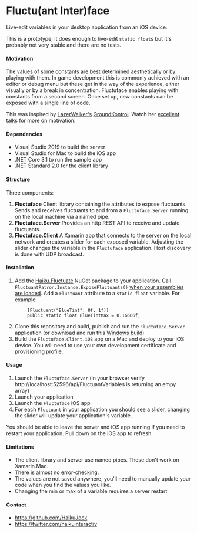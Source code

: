 # Fluctu(ant Inter)face
Live-edit variables in your desktop application from an iOS device.

This is a prototype; it does enough to live-edit `static float`s but it's probably not very stable and there are no tests.

#### Motivation
The values of some constants are best determined aesthetically or by playing with them. In game development this is commonly achieved with an editor or debug menu but these get in the way of the experience, either visually or by a break in concentration. Fluctuface enables playing with constants from a second screen. Once set up, new constants can be exposed with a single line of code.

This was inspired by [LazerWalker's]("https://twitter.com/lazerwalker") [GroundKontrol]("https://github.com/lazerwalker/GroundKontrol"). Watch her [excellent]("https://www.youtube.com/watch?v=-aXrLvdrnao&t=23m51s") [talks]("https://youtu.be/stM33UcLPJ0") for more on motivation.

#### Dependencies
* Visual Studio 2019 to build the server
* Visual Studio for Mac to build the iOS app
* .NET Core 3.1 to run the sample app
* .NET Standard 2.0 for the client library

#### Structure
Three components:
1. **Fluctuface** Client library containing the attributes to expose fluctuants. Sends and receives fluctuants to and from a `Fluctuface.Server` running on the local machine via a named pipe.
2. **Fluctuface.Server** Provides an http REST API to receive and update fluctuants.
3. **Fluctuface.Client** A Xamarin app that connects to the server on the local network and creates a slider for each exposed variable. Adjusting the slider changes the variable in the `Fluctuface` application. Host discovery is done with UDP broadcast.

#### Installation
1. Add the [Haiku.Fluctuate]("https://www.nuget.org/packages/Haiku.Fluctuface") NuGet package to your application. Call `FluctuantPatron.Instance.ExposeFluctuants()` [when your assemblies are loaded]("WaitForAssembliesSample.md"). Add a `Fluctuant` attribute to a `static float` variable. For example:
```
        [Fluctuant("BlueTint", 0f, 1f)]
        public static float BlueTintMax = 0.16666f;
```
2. Clone this repository and build, publish and run the `Fluctuface.Server` application (or download and run this [Windows build]("https://fluctuface.s3-eu-west-1.amazonaws.com/Fluctuface.Server-Win.zip"))
3. Build the `Fluctuface.Client.iOS` app on a Mac and deploy to your iOS device. You will need to use your own development certificate and provisioning profile.

#### Usage
1. Launch the `Fluctuface.Server` (in your browser verify http://localhost:52596/api/FluctuantVariables is returning an empy array)
2. Launch your application
3. Launch the `Fluctuface` iOS app
4. For each `Fluctuant` in your application you should see a slider, changing the slider will update your application's variable.

You should be able to leave the server and iOS app running if you need to restart your application. Pull down on the iOS app to refresh.

#### Limitations
* The client library and server use named pipes. These don't work on Xamarin.Mac.
* There is almost no error-checking.
* The values are not saved anywhere, you'll need to manually update your code when you find the values you like.
* Changing the min or max of a variable requires a server restart

#### Contact
* https://github.com/HaikuJock
* https://twitter.com/haikuinteractiv
